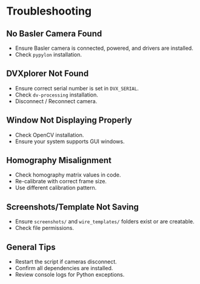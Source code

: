 # Troubleshooting

## No Basler Camera Found
- Ensure Basler camera is connected, powered, and drivers are installed.
- Check `pypylon` installation.

## DVXplorer Not Found
- Ensure correct serial number is set in `DVX_SERIAL`.
- Check `dv-processing` installation.
- Disconnect / Reconnect camera.

## Window Not Displaying Properly
- Check OpenCV installation.
- Ensure your system supports GUI windows.

## Homography Misalignment
- Check homography matrix values in code.
- Re-calibrate with correct frame size.
- Use different calibration pattern.

## Screenshots/Template Not Saving
- Ensure `screenshots/` and `wire_templates/` folders exist or are creatable.
- Check file permissions.

## General Tips
- Restart the script if cameras disconnect.
- Confirm all dependencies are installed.
- Review console logs for Python exceptions.
